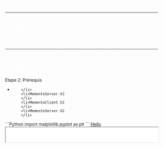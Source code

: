 <div style="color: white ; padding: 10000 px">
Mémento permet la détection de personne sur des photos:
<hr>
<div style="font-family:cursive;margin-top:20;margin-bottom:20">
Par exemple vous avez un mariage et le photographe vous donne un fichier de 2100 photos magnifiques et mémorables de vous et vos amis.
Quel enfer d'aller fouiller partout et de perdre 3h pour retrouver uniquement les photos ou vous apparaissait.
Et bien vous pouvez retrouver vos photos uniquement grâce à un selfie et une photo importée (ajout en cours ) .
</div>
<hr>

La première étape consiste à cloner les 2 fichiers suivants:
<ul>
		<li>MementoClient.V2
		</li>
		<li>MementoServer.V2
		</li>
</ul>
</div>

<span style="font-samily:cursive"><bold>Etape 2: Prérequis</bold></span>

<ul>
		<li>
				
		
		</li>
		<li>MementoServer.V2
		</li>
		<li>MementoClient.V2
		</li>
		<li>MementoServer.V2
		</li>
</ul>
```Python
import matplotlib.pyplot as plt 
```
<u> Hello </u>


<iframe id="inlineFrameExample"
  title="Inline Frame Example"
  width="100%"
  height="50"
  src="./terminal_npm.gif"> </iframe>